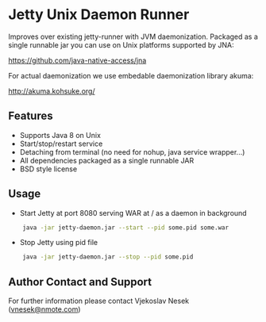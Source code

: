 Jetty Unix Daemon Runner
========================

Improves over existing jetty-runner with JVM daemonization.
Packaged as a single runnable jar you can use on Unix platforms
supported by JNA:

https://github.com/java-native-access/jna

For actual daemonization we use embedable daemonization library akuma:

http://akuma.kohsuke.org/


Features
--------
* Supports Java 8 on Unix
* Start/stop/restart service 
* Detaching from terminal (no need for nohup, java service wrapper...)
* All dependencies packaged as a single runnable JAR
* BSD style license


Usage
-----

* Start Jetty at port 8080 serving WAR at / as a daemon in background

```sh
	java -jar jetty-daemon.jar --start --pid some.pid some.war 
```

* Stop Jetty using pid file

```sh
	java -jar jetty-daemon.jar --stop --pid some.pid 
```


Author Contact and Support
--------------------------

For further information please contact
Vjekoslav Nesek (vnesek@nmote.com)
